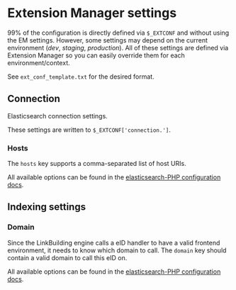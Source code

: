 # Extension Manager settings

99% of the configuration is directly defined via `$_EXTCONF` and without using the EM settings.
However, some settings may depend on the current environment (*dev*, *staging*, *production*). All of these settings are defined via Extension Manager so you can easily override them for each environment/context.

See `ext_conf_template.txt` for the desired format.


## Connection

Elasticsearch connection settings.

These settings are written to `$_EXTCONF['connection.']`.

### Hosts

The `hosts` key supports a comma-separated list of host URIs.

All available options can be found in the [elasticsearch-PHP configuration docs](https://www.elastic.co/guide/en/elasticsearch/client/php-api/current/_configuration.html#_inline_host_configuration).

## Indexing settings

### Domain

Since the LinkBuilding engine calls a eID handler to have a valid frontend environment, it needs to know which domain to call.
The `domain` key should contain a valid domain to call this eID on.

All available options can be found in the [elasticsearch-PHP configuration docs](https://www.elastic.co/guide/en/elasticsearch/client/php-api/current/_configuration.html#_inline_host_configuration).

